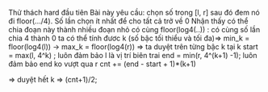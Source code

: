 Thử thách hard đầu tiên
Bài này yêu cầu: chọn số trong [l, r] sau đó đem nó đi floor(.../4). Số lần chọn ít nhất để cho tất cả trở về 0
Nhận thấy có thể chia đoạn này thành nhiều đoạn nhỏ có cùng floor(log4(..)) : có cùng số lần chia 4 thành 0
ta có thể tính đươc k (số bậc tối thiểu và tối đa)=> min_k = floor(log4(l)) -> max_k = floor(log4(r))
=> ta duyệt trên từng bậc k
tại k
start = max(l, 4^k) ; luôn đảm bảo l là vị trí biên trai
end = min(r, 4^(k+1) -1); luôn đảm bảo end ko vượt qua r
cnt += (end - start + 1)*(k+1)

=> duyệt hết k => (cnt+1)/2;
